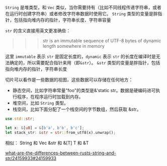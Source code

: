 `String` 是堆类型，和 `Vec` 类似，当你需要持有（比如不同线程传递字符串，或者在运行时创建字符串）或者修改字符串数据时使用它。
`String` 类型的变量是胖指针，包括指向堆内存的指针，字符串长度、字符串容量

`str` 的含义直接用英文更准确些：
>>> str is an immutable sequence of UTF-8 bytes of dynamic length somewhere in memory

这里 `immutable` 表示 `str` 是固定长度的，`dynamic` 表示 `str` 的长度在编译时是无法确定的，所以需要配合指针来用（即`&str`）。
`&str` 类型的变量是胖指针，包括指向堆内存的指针，字符串长度

切片可以看作是一些数据的视图，这些数据可以存储在任何地方：
- 静态空间，比如字符串常量"foo"的类型是&'static str。数据是硬编码进可执行程序，在程序运行时加载到内存。
- 堆空间，比如 `String` 类型。
- 栈空间，比如下面分配了一个栈空间的字节数组，然后获取 &str。

```rust
use std::str;

let x: &[u8] = &[b'a', b'b', b'c'];
let stack_str: &str = str::from_utf8(x).unwrap();
```

相似：
String 和 Vec<T>
&str 和 &[T]
T 和 &T

[what-are-the-differences-between-rusts-string-and-str/24159933#24159933](https://stackoverflow.com/questions/24158114/what-are-the-differences-between-rusts-string-and-str/24159933#24159933)
